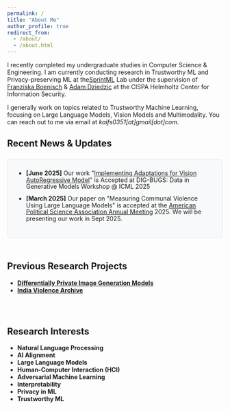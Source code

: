 ```yaml
---
permalink: /
title: "About Me"
author_profile: true
redirect_from: 
  - /about/
  - /about.html
---
```


I recently completed my undergraduate studies in Computer Science & Engineering. I am currently conducting research in Trustworthy ML and Privacy-preserving ML at the<a href="https://sprintml.com/">SprintML</a> Lab under the supervision of <a href="https://franziska-boenisch.de/">Franziska Boenisch</a> & <a href="https://adam-dziedzic.com/">Adam Dziedzic</a> at the CISPA Helmholtz Center for Information Security.

I generally work on topics related to Trustworthy Machine Learning, focusing on Large Language Models, Vision Models and Multimodality. You can reach out to me via email at *kaifs0351[at]gmail[dot]com*.

## Recent News & Updates

<div style="border: 1px solid #e1e5e9; border-radius: 8px; padding: 1.5rem; margin: 1.5rem 0; background-color: #f8f9fa;">
  <div style="max-height: 200px; overflow-y: auto; padding-right: 0.5rem;">
    <ul style="margin: 0; padding-left: 1.2rem; line-height: 1.1;">
      <li style="margin-bottom: 0.8rem;"><strong>[June 2025]</strong> Our work "<a href="https://arxiv.org/abs/2507.11441">Implementing Adaptations for Vision AutoRegressive Model</a>" is Accepted at DIG-BUGS: Data in Generative Models Workshop @ ICML 2025</li>
      <li style="margin-bottom: 0.8rem;"><strong>[March 2025]</strong> Our paper on "Measuring Communal Violence Using Large Language Models" is accepted at the <a href="https://www.apsanet.org/annual-meeting/">American Political Science Association Annual Meeting</a> 2025. We will be presenting our work in Sept 2025.</li>
    </ul>
  </div>
</div>



<div style="display: flex; gap: 2rem; flex-wrap: wrap;">
  <div style="flex: 1; min-width: 300px;">
    <h2>Previous Research Projects</h2>
    <ul>
      <li><a href="https://arxiv.org/abs/2507.11441"><strong>Differentially Private Image Generation Models</strong></a></li>
      <li><a href="https://github.com/India-Violence-Archive"><strong>India Violence Archive</strong></a></li>
    </ul>
  </div>
  
  <div style="flex: 1; min-width: 300px;">
    <h2>Research Interests</h2>
    <ul>
      <li><strong>Natural Language Processing</strong></li>
      <li><strong>AI Alignment</strong></li>
      <li><strong>Large Language Models</strong></li>
      <li><strong>Human-Computer Interaction (HCI)</strong></li>
      <li><strong>Adversarial Machine Learning</strong></li>
      <li><strong>Interpretability</strong></li>
      <li><strong>Privacy in ML</strong></li>
      <li><strong>Trustworthy ML</strong></li>
    </ul>
  </div>
</div>